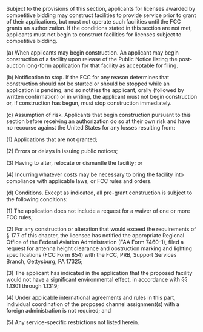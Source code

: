 Subject to the provisions of this section, applicants for licenses awarded by competitive bidding may construct facilities to provide service prior to grant of their applications, but must not operate such facilities until the FCC grants an authorization. If the conditions stated in this section are not met, applicants must not begin to construct facilities for licenses subject to competitive bidding.

(a) When applicants may begin construction. An applicant may begin construction of a facility upon release of the Public Notice listing the post-auction long-form application for that facility as acceptable for filing.

(b) Notification to stop. If the FCC for any reason determines that construction should not be started or should be stopped while an application is pending, and so notifies the applicant, orally (followed by written confirmation) or in writing, the applicant must not begin construction or, if construction has begun, must stop construction immediately.

(c) Assumption of risk. Applicants that begin construction pursuant to this section before receiving an authorization do so at their own risk and have no recourse against the United States for any losses resulting from:

(1) Applications that are not granted;

(2) Errors or delays in issuing public notices;

(3) Having to alter, relocate or dismantle the facility; or

(4) Incurring whatever costs may be necessary to bring the facility into compliance with applicable laws, or FCC rules and orders.

(d) Conditions. Except as indicated, all pre-grant construction is subject to the following conditions:

(1) The application does not include a request for a waiver of one or more FCC rules;

(2) For any construction or alteration that would exceed the requirements of § 17.7 of this chapter, the licensee has notified the appropriate Regional Office of the Federal Aviation Administration (FAA Form 7460-1), filed a request for antenna height clearance and obstruction marking and lighting specifications (FCC Form 854) with the FCC, PRB, Support Services Branch, Gettysburg, PA 17325;

(3) The applicant has indicated in the application that the proposed facility would not have a significant environmental effect, in accordance with §§ 1.1301 through 1.1319;

(4) Under applicable international agreements and rules in this part, individual coordination of the proposed channel assignment(s) with a foreign administration is not required; and
                

(5) Any service-specific restrictions not listed herein.

